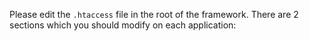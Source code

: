 Please edit the `.htaccess` file in the root of the framework. There are 2 sections which you should modify on each application: